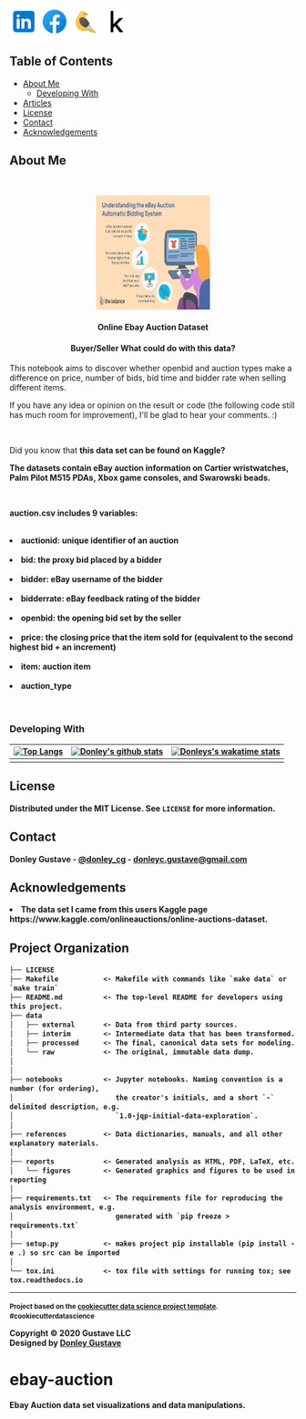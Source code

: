 <!--
*** Thanks for checking out this README Template. If you have a suggestion that would
*** make this better, please fork the repo and create a pull request or simply open
*** an issue with the tag "enhancement".
*** Thanks again! Now go create something AMAZING! :D
***
***
***
*** To avoid retyping too much info. Do a search and replace for the following:
*** github_username, repo_name, twitter_handle, email
-->




<!-- PROJECT SHIELDS -->
<!--
*** I'm using markdown "reference style" links for readability.
*** Reference links are enclosed in brackets [ ] instead of parentheses ( ).
*** See the bottom of this document for the declaration of the reference variables
*** for contributors-url, forks-url, etc. This is an optional, concise syntax you may use.
*** https://www.markdownguide.org/basic-syntax/#reference-style-links
-->
[![LinkedIn][linkedin-shield]][linkedin-url]
[![Facebook][facebook-shield]][facebook-url]
[![Twitter][twitter-shield]][twitter-url]
[![Kaggle][kaggle-shield]][kaggle-url]

<!-- TABLE OF CONTENTS -->
## Table of Contents
* [About Me](#about-me)
  * [Developing With](#developing-with)
* [Articles](#articles)
* [License](#license)
* [Contact](#contact)
* [Acknowledgements](#acknowledgements)


<!-- ABOUT -->
## About Me

  <br />
  <p align="center">
  <a href="https://github.com/dgustave/dgustave">
    <img src="/reports/figures/understanding-the-ebay-auction-automatic-bidding-system-1140186-v3-5b476e8c46e0fb005491a242.png" alt="Logo" width="200" height="200">
    <!-- <img src="images/marvinm.png" alt="Logo" width="120" height="120"> -->
  </a>

  <h4 align="center">Online Ebay Auction Dataset</h4>
   <h4 align="center"><strong>Buyer/Seller </strong>What could do with this data?</h4>
   

  <p align="center">
    <p>  This notebook aims to discover whether openbid and auction types make a difference on price, number of bids, bid time and bidder rate when selling different items.

If you have any idea or opinion on the result or code (the following code still has much room for improvement), I'll be glad to hear your comments. :) 
    </p>
    <br>
      <p>Did you know that <strong>this data set can be found on Kaggle?</p>
    <p>The datasets contain eBay auction information on Cartier wristwatches, Palm Pilot M515 PDAs, Xbox game consoles, and Swarowski beads.</p><br>
    <p>auction.csv includes 9 variables:</p><br>
    <li>auctionid: unique identifier of an auction</li><br>
    <li>bid: the proxy bid placed by a bidder</li><br>
    <li>bidder: eBay username of the bidder</li><br>
    <li>bidderrate: eBay feedback rating of the bidder</li><br>
    <li>openbid: the opening bid set by the seller</li><br>
    <li>price: the closing price that the item sold for (equivalent to the second highest bid + an increment)</li><br>
    <li>item: auction item</li><br>
    <li>auction_type</li><br>
    <br />
  
  <!-- <p align="center">
  <a href="https://github.com/dgustave/ebay-auction/notebooks/ebay.ipynb">
    <img src="reports/figures/aebay.png" alt="Logo" width="80" height="80">
  </a>
   <h4 align="center">Portfolio</h4> -->

<!-- MARKDOWN LINKS & ICONS -->
<!-- https://www.markdownguide.org/basic-syntax/#reference-style-links -->
[license-shield]: icons/certified.png 
[license-url]: https://github.com/dgustave/README-Template/blob/master/LICENSE.txt>
[linkedin-url]: https://www.linkedin.com/in/donleygustave/
[linkedin-shield]: reports/icons/linkedin.png
[twitter-url]: https://twitter.com/donley_cg
[twitter-shield]: reports/icons/twitter.png
[facebook-url]: https://www.facebook.com/dgustave
[facebook-shield]: reports/icons/facebook.png
[kaggle-url]: https://www.kaggle.com/donleygustave/ebay-online-auction-notebook
[kaggle-shield]:  reports/icons/kaggle.png

<!-- MARKDOWN LINKS & IMAGES -->
[project-screenshot]: /reports/figures/bid_items.png




### Developing With

  | [![Top Langs](https://github-readme-stats.vercel.app/api/top-langs/?username=dgustave)](https://github.com/dgustave/ebay-auction/github-readme-stats)         | [![Donley's github stats](https://github-readme-stats.vercel.app/api?username=dgustave)](https://github.com/dgustave/ebay-auction/github-readme-stats)     |   [![Donleys's wakatime stats](https://github-readme-stats.vercel.app/api/wakatime?username=dgustave)](https://github.com/dgustave/ebay-auction/github-readme-stats)
  | ---------------------------------------- | ---------------------------------------- | --------------------------------------| 
  |                                          |                                          |                                       |
        


<!-- LICENSE -->
## License
Distributed under the MIT License. See `LICENSE` for more information.


<!-- CONTACT -->
## Contact
Donley Gustave - [@donley_cg](https://twitter.com/donley_cg) - donleyc.gustave@gmail.com


<!-- ACKNOWLEDGEMENTS -->
## Acknowledgements
<li> The data set I came from this users Kaggle page https://www.kaggle.com/onlineauctions/online-auctions-dataset. </li>



Project Organization
------------

    ├── LICENSE
    ├── Makefile           <- Makefile with commands like `make data` or `make train`
    ├── README.md          <- The top-level README for developers using this project.
    ├── data
    │   ├── external       <- Data from third party sources.
    │   ├── interim        <- Intermediate data that has been transformed.
    │   ├── processed      <- The final, canonical data sets for modeling.
    │   └── raw            <- The original, immutable data dump.
    │
    │
    ├── notebooks          <- Jupyter notebooks. Naming convention is a number (for ordering),
    │                         the creator's initials, and a short `-` delimited description, e.g.
    │                         `1.0-jqp-initial-data-exploration`.
    │
    ├── references         <- Data dictionaries, manuals, and all other explanatory materials.
    │
    ├── reports            <- Generated analysis as HTML, PDF, LaTeX, etc.
    │   └── figures        <- Generated graphics and figures to be used in reporting
    │
    ├── requirements.txt   <- The requirements file for reproducing the analysis environment, e.g.
    │                         generated with `pip freeze > requirements.txt`
    │
    ├── setup.py           <- makes project pip installable (pip install -e .) so src can be imported
    │
    └── tox.ini            <- tox file with settings for running tox; see tox.readthedocs.io


--------

<p><small>Project based on the <a target="_blank" href="https://drivendata.github.io/cookiecutter-data-science/">cookiecutter data science project template</a>. #cookiecutterdatascience</small></p>

<!-- Footer -->
<footer id="footer">
<p class="copyright">Copyright &copy; 2020 Gustave LLC
<br>Designed by <a rel="nofollow" href="https://www.facebook.com/dgustave">Donley Gustave</a></p>
</footer>


ebay-auction
==============================

Ebay Auction data set visualizations and data manipulations. 
